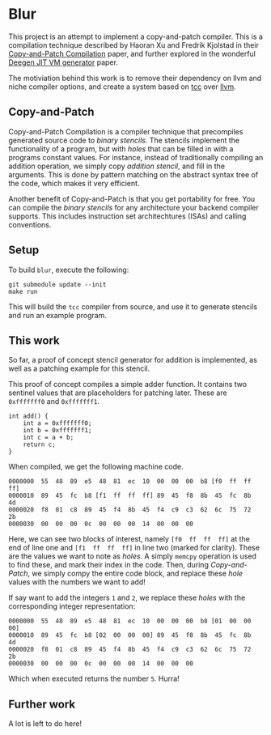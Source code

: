 # Blur
This project is an attempt to implement a copy-and-patch compiler. 
This is a compilation technique described by Haoran Xu and Fredrik Kjolstad in their [Copy-and-Patch Compilation](https://arxiv.org/abs/2011.13127) paper, 
and further explored in the wonderful [Deegen JIT VM generator](https://arxiv.org/abs/2411.11469) paper.

The motiviation behind this work is to remove their dependency on llvm and niche compiler options, and create a system based on [tcc](https://bellard.org/tcc/) over [llvm](https://llvm.org/).

## Copy-and-Patch
Copy-and-Patch Compilation is a compiler technique that precompiles generated source code to *binary stencils*. The stencils implement the functionality of a program,
but with *holes* that can be filled in with a programs constant values. 
For instance, instead of traditionally compiling an addition operation, we simply copy *addition stencil*, and fill in the arguments.
This is done by pattern matching on the abstract syntax tree of the code, which makes it very efficient.

Another benefit of Copy-and-Patch is that you get portability for free. You can compile the *binary stencils* for any architecture your backend compiler supports. 
This includes instruction set architechtures (ISAs) and calling conventions. 

## Setup
To build `blur`, execute the following:
```
git submodule update --init
make run
```
This will build the `tcc` compiler from source, and use it to generate stencils and run an example program.


## This work
So far, a proof of concept stencil generator for addition is implemented, as well as a patching example for this stencil. 

This proof of concept compiles a simple adder function. It contains two sentinel values that are placeholders for patching later. These are `0xfffffff0` and `0xfffffff1`.
```
int add() {
    int a = 0xfffffff0;
    int b = 0xfffffff1;
    int c = a + b;
    return c;
}
```
When compiled, we get the following machine code.
```
0000000  55  48  89  e5  48  81  ec  10  00  00  00  b8 [f0  ff  ff  ff]
0000010  89  45  fc  b8 [f1  ff  ff  ff] 89  45  f8  8b  45  fc  8b  4d
0000020  f8  01  c8  89  45  f4  8b  45  f4  c9  c3  62  6c  75  72  2b
0000030  00  00  00  0c  00  00  00  14  00  00  00
```
Here, we can see two blocks of interest, namely `[f0  ff  ff  ff]` at the end of line one and `[f1  ff  ff  ff]` in line two (marked for clarity). 
These are the values we want to note as *holes*. A simply `memcpy` operation is used to find these, and mark their index in the code.
Then, during *Copy-and-Patch*, we simply compy the entire code block, and replace these *hole* values with the numbers we want to add!


If say want to add the integers `1` and `2`, we replace these *holes* with the corresponding integer representation:
```
0000000  55  48  89  e5  48  81  ec  10  00  00  00  b8 [01  00  00  00]
0000010  89  45  fc  b8 [02  00  00  00] 89  45  f8  8b  45  fc  8b  4d
0000020  f8  01  c8  89  45  f4  8b  45  f4  c9  c3  62  6c  75  72  2b
0000030  00  00  00  0c  00  00  00  14  00  00  00
```

Which when executed returns the number `5`. Hurra!

## Further work
A lot is left to do here!
